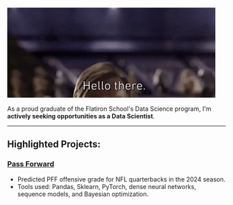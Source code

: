 ![](https://github.com/heefjones/heefjones/blob/main/hello_there.gif)


As a proud graduate of the Flatiron School's Data Science program, I'm __actively seeking opportunities as a Data Scientist__.

___

## Highlighted Projects:

### [Pass Forward](https://github.com/heefjones/pass_forward)
- Predicted PFF offensive grade for NFL quarterbacks in the 2024 season.
- Tools used: Pandas, Sklearn, PyTorch, dense neural networks, sequence models, and Bayesian optimization.
